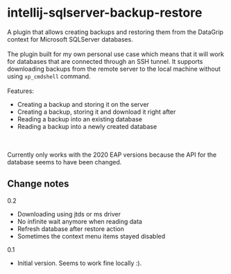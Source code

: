 # intellij-sqlserver-backup-restore
A plugin that allows creating backups and restoring them from the DataGrip context for Microsoft SQLServer databases. <br>
<br>
The plugin built for my own personal use case which means that it will work for databases that are connected through an SSH tunnel.
It supports downloading backups from the remote server to the local machine without using `xp_cmdshell` command.<br>
<br>
Features:<br>
<ul>
  <li> Creating a backup and storing it on the server </li>
  <li> Creating a backup, storing it and download it right after </li>
  <li> Reading a backup into an existing database </li>
  <li> Reading a backup into a newly created database </li>
</ul><br>
<br>
Currently only works with the 2020 EAP versions because the API for the database seems to have been changed.

## Change notes
 0.2<br>
- Downloading using jtds or ms driver<br>
- No infinite wait anymore when reading data<br>
- Refresh database after restore action<br>
- Sometimes the context menu items stayed disabled<br>

0.1<br>
- Initial version. Seems to work fine locally :).
